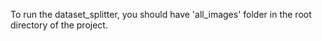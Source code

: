 To run the dataset_splitter, you should have 'all_images' folder in the root directory of the project.